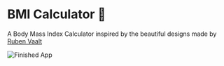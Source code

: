 # BMI Calculator 💪

A Body Mass Index Calculator inspired by the beautiful designs made by [Ruben Vaalt](https://dribbble.com/shots/4585382-Simple-BMI-Calculator)

![Finished App](https://github.com/londonappbrewery/Images/blob/master/bmi-calc-demo.gif)
